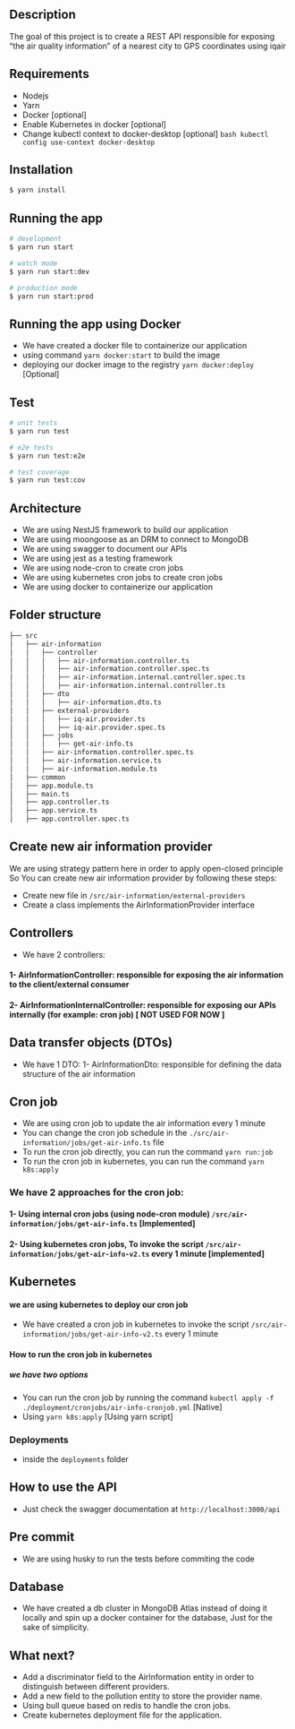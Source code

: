 ## Description

The goal of this project is to create a REST API responsible for exposing “the air
quality information” of a nearest city to GPS coordinates using iqair


## Requirements
- Nodejs
- Yarn
- Docker [optional]
- Enable Kubernetes in docker [optional]
- Change kubectl context to docker-desktop [optional] ```bash kubectl config use-context docker-desktop```

## Installation

```bash
$ yarn install
```

## Running the app

```bash
# development
$ yarn run start

# watch mode
$ yarn run start:dev

# production mode
$ yarn run start:prod
```

## Running the app using Docker
- We have created a docker file to containerize our application
- using command ```yarn docker:start``` to build the image
- deploying our docker image to the registry ```yarn docker:deploy``` [Optional]


## Test

```bash
# unit tests
$ yarn run test

# e2e tests
$ yarn run test:e2e

# test coverage
$ yarn run test:cov
```



## Architecture
- We are using NestJS framework to build our application
- We are using moongoose as an DRM to connect to MongoDB
- We are using swagger to document our APIs
- We are using jest as a testing framework
- We are using node-cron to create cron jobs
- We are using kubernetes cron jobs to create cron jobs
- We are using docker to containerize our application

## Folder structure
```bash
├── src
│   ├── air-information
│   │   ├── controller
│   │   │   ├── air-information.controller.ts
│   │   │   ├── air-information.controller.spec.ts
│   │   │   ├── air-information.internal.controller.spec.ts
│   │   │   ├── air-information.internal.controller.ts
│   │   ├── dto
│   │   │   ├── air-information.dto.ts
│   │   ├── external-providers
│   │   │   ├── iq-air.provider.ts
│   │   │   ├── iq-air.provider.spec.ts
│   │   ├── jobs
│   │   │   ├── get-air-info.ts
│   │   ├── air-information.controller.spec.ts
│   │   ├── air-information.service.ts
│   │   ├── air-information.module.ts
│   ├── common
│   ├── app.module.ts
│   ├── main.ts
│   ├── app.controller.ts
│   ├── app.service.ts
│   ├── app.controller.spec.ts
```

## Create new air information provider
We are using strategy pattern here in order to apply open-closed principle
So You can create new air information provider by following these steps:

- Create new file in ```/src/air-information/external-providers```
- Create a class implements the AirInformationProvider interface


## Controllers
- We have 2 controllers:
#### 1- AirInformationController: responsible for exposing the air information to the client/external consumer
#### 2- AirInformationInternalController: responsible for exposing our APIs internally (for example: cron job) [ NOT USED FOR NOW ]

## Data transfer objects (DTOs)
- We have 1 DTO: 
1- AirInformationDto: responsible for defining the data structure of the air information

## Cron job
- We are using cron job to update the air information every 1 minute
- You can change the cron job schedule in the ```./src/air-information/jobs/get-air-info.ts``` file
- To run the cron job directly, you can run the command ```yarn run:job```
- To run the cron job in kubernetes, you can run the command ```yarn k8s:apply```
### We have 2 approaches for the cron job:
#### 1- Using internal cron jobs (using node-cron module) ```/src/air-information/jobs/get-air-info.ts```  [Implemented]
#### 2- Using kubernetes cron jobs, To invoke the script  ```/src/air-information/jobs/get-air-info-v2.ts``` every 1 minute [implemented]

## Kubernetes
#### we are using kubernetes to deploy our cron job
- We have created a cron job in kubernetes to invoke the script ```/src/air-information/jobs/get-air-info-v2.ts``` every 1 minute
#### How to run the cron job in kubernetes
##### we have two options
- You can run the cron job by running the command ```kubectl apply -f ./deployment/cronjobs/air-info-cronjob.yml``` [Native]
- Using ```yarn k8s:apply``` [Using yarn script]

### Deployments
- inside the `deployments` folder


## How to use the API
- Just check the swagger documentation at ```http://localhost:3000/api```


## Pre commit 
- We are using husky to run the tests before commiting the code


## Database
- We have created a db cluster in MongoDB Atlas instead of doing it locally and spin up a docker container for the database, Just for the sake of simplicity.

## What next?
- Add a discriminator field to the AirInformation entity in order to distinguish between different providers.
- Add a new field to the pollution entity to store the provider name.
- Using bull queue based on redis to handle the cron jobs.
- Create kubernetes deployment file for the application.




